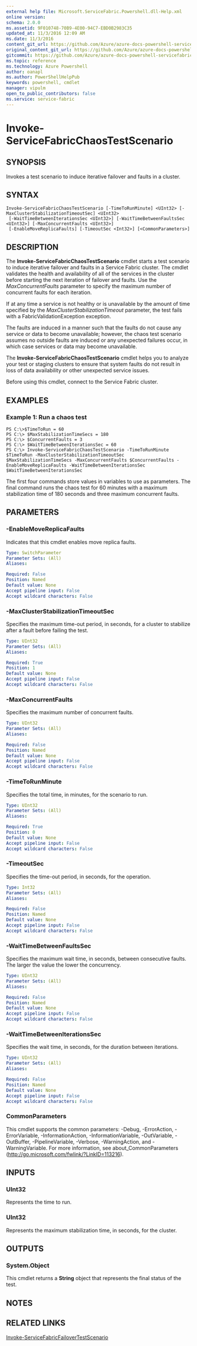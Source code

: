 ```yaml
---
external help file: Microsoft.ServiceFabric.Powershell.dll-Help.xml
online version:
schema: 2.0.0
ms.assetid: 9F010748-70B9-4E00-94C7-EBD0B2983C35
updated_at: 11/3/2016 12:09 AM
ms.date: 11/3/2016
content_git_url: https://github.com/Azure/azure-docs-powershell-servicefabric/blob/master/Service-Fabric-cmdlets/ServiceFabric/vlatest/Invoke-ServiceFabricChaosTestScenario.md
original_content_git_url: https://github.com/Azure/azure-docs-powershell-servicefabric/blob/master/Service-Fabric-cmdlets/ServiceFabric/vlatest/Invoke-ServiceFabricChaosTestScenario.md
gitcommit: https://github.com/Azure/azure-docs-powershell-servicefabric/blob/1ee1eb862e0b78a20a656aad5e958efd0f11f85c/Service-Fabric-cmdlets/ServiceFabric/vlatest/Invoke-ServiceFabricChaosTestScenario.md
ms.topic: reference
ms.technology: Azure Powershell
author: oanapl
ms.author: PowerShellHelpPub
keywords: powershell, cmdlet
manager: vipulm
open_to_public_contributors: false
ms.service: service-fabric
---
```


# Invoke-ServiceFabricChaosTestScenario

## SYNOPSIS
Invokes a test scenario to induce iterative failover and faults in a cluster.

## SYNTAX

```
Invoke-ServiceFabricChaosTestScenario [-TimeToRunMinute] <UInt32> [-MaxClusterStabilizationTimeoutSec] <UInt32>
 [-WaitTimeBetweenIterationsSec <UInt32>] [-WaitTimeBetweenFaultsSec <UInt32>] [-MaxConcurrentFaults <UInt32>]
 [-EnableMoveReplicaFaults] [-TimeoutSec <Int32>] [<CommonParameters>]
```

## DESCRIPTION
The **Invoke-ServiceFabricChaosTestScenario** cmdlet starts a test scenario to induce iterative failover and faults in a Service Fabric cluster.
The cmdlet validates the health and availability of all of the services in the cluster before starting the next iteration of failover and faults.
Use the *MaxConcurrentFaults* parameter to specify the maximum number of concurrent faults for each iteration.

If at any time a service is not healthy or is unavailable by the amount of time specified by the *MaxClusterStabilizationTimeout* parameter, the test fails with a FabricValidationException exception.

The faults are induced in a manner such that the faults do not cause any service or data to become unavailable; however, the chaos test scenario assumes no outside faults are induced or any unexpected failures occur, in which case services or data may become unavailable.

The **Invoke-ServiceFabricChaosTestScenario** cmdlet helps you to analyze your test or staging clusters to ensure that system faults do not result in loss of data availability or other unexpected service issues.

Before using this cmdlet, connect to the Service Fabric cluster.

## EXAMPLES

### Example 1: Run a chaos test
```
PS C:\>$TimeToRun = 60
PS C:\> $MaxStabilizationTimeSecs = 180
PS C:\> $ConcurrentFaults = 3
PS C:\> $WaitTimeBetweenIterationsSec = 60
PS C:\> Invoke-ServiceFabricChaosTestScenario -TimeToRunMinute $TimeToRun -MaxClusterStabilizationTimeoutSec $MaxStabilizationTimeSecs -MaxConcurrentFaults $ConcurrentFaults -EnableMoveReplicaFaults -WaitTimeBetweenIterationsSec $WaitTimeBetweenIterationsSec
```

The first four commands store values in variables to use as parameters.
The final command runs the chaos test for 60 minutes with a maximum stabilization time of 180 seconds and three maximum concurrent faults.

## PARAMETERS

### -EnableMoveReplicaFaults
Indicates that this cmdlet enables move replica faults.

```yaml
Type: SwitchParameter
Parameter Sets: (All)
Aliases:

Required: False
Position: Named
Default value: None
Accept pipeline input: False
Accept wildcard characters: False
```

### -MaxClusterStabilizationTimeoutSec
Specifies the maximum time-out period, in seconds, for a cluster to stabilize after a fault before failing the test.

```yaml
Type: UInt32
Parameter Sets: (All)
Aliases:

Required: True
Position: 1
Default value: None
Accept pipeline input: False
Accept wildcard characters: False
```

### -MaxConcurrentFaults
Specifies the maximum number of concurrent faults.

```yaml
Type: UInt32
Parameter Sets: (All)
Aliases:

Required: False
Position: Named
Default value: None
Accept pipeline input: False
Accept wildcard characters: False
```

### -TimeToRunMinute
Specifies the total time, in minutes, for the scenario to run.

```yaml
Type: UInt32
Parameter Sets: (All)
Aliases:

Required: True
Position: 0
Default value: None
Accept pipeline input: False
Accept wildcard characters: False
```

### -TimeoutSec
Specifies the time-out period, in seconds, for the operation.

```yaml
Type: Int32
Parameter Sets: (All)
Aliases:

Required: False
Position: Named
Default value: None
Accept pipeline input: False
Accept wildcard characters: False
```

### -WaitTimeBetweenFaultsSec
Specifies the maximum wait time, in seconds, between consecutive faults.
The larger the value the lower the concurrency.

```yaml
Type: UInt32
Parameter Sets: (All)
Aliases:

Required: False
Position: Named
Default value: None
Accept pipeline input: False
Accept wildcard characters: False
```

### -WaitTimeBetweenIterationsSec
Specifies the wait time, in seconds, for the duration between iterations.

```yaml
Type: UInt32
Parameter Sets: (All)
Aliases:

Required: False
Position: Named
Default value: None
Accept pipeline input: False
Accept wildcard characters: False
```

### CommonParameters
This cmdlet supports the common parameters: -Debug, -ErrorAction, -ErrorVariable, -InformationAction, -InformationVariable, -OutVariable, -OutBuffer, -PipelineVariable, -Verbose, -WarningAction, and -WarningVariable. For more information, see about_CommonParameters (http://go.microsoft.com/fwlink/?LinkID=113216).

## INPUTS

### UInt32
Represents the time to run.

### UInt32
Represents the maximum stabilization time, in seconds, for the cluster.

## OUTPUTS

### System.Object
This cmdlet returns a **String** object that represents the final status of the test.

## NOTES

## RELATED LINKS

[Invoke-ServiceFabricFailoverTestScenario](xref:ServiceFabric/vlatest/Invoke-ServiceFabricFailoverTestScenario.md)
